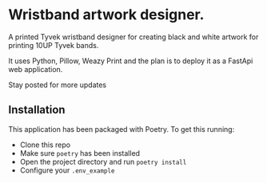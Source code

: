 # Wristband artwork designer. 

A printed Tyvek wristband designer for creating black and white artwork
for printing 10UP Tyvek bands. 

It uses Python, Pillow, Weazy Print and the plan is to deploy it as a FastApi
web application.

Stay posted for more updates

## Installation

This application has been packaged with Poetry. To get this running:

- Clone this repo
- Make sure `poetry` has been installed
- Open the project directory and run `poetry install`
- Configure your `.env_example`



